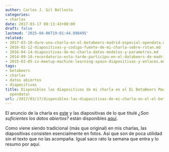 ```yaml
---
author: Carlos J. Gil Bellosta
categories:
- charlas
date: 2017-03-17 08:13:43+00:00
draft: false
lastmod: '2025-04-06T19:01:44.898495'
related:
- 2017-03-10-dare-una-charla-en-el-betabeers-madrid-especial-opendata.md
- 2016-02-12-diapositivas-y-codigo-fuente-de-mi-charla-sobre-rstan.md
- 2016-04-14-diapositivas-de-mi-charla-datos-modelos-y-parametros.md
- 2014-09-18-recordatorio-esta-tarde-participo-en-el-databeers-de-madrid.md
- 2015-03-05-iv-meetup-machine-learning-spain-diapositivas-y-enlaces.md
tags:
- betabeers
- charlas
- datos abiertos
- diapositivas
title: Disponibles las diapositivas de mi charla en el EL BetaBeers Madrid (especial
  opendata)
url: /2017/03/17/disponibles-las-diapositivas-de-mi-charla-en-el-el-betabeers-madrid-especial-opendata/
---
```


El anuncio de la charla es [este](https://datanalytics.com/2017/03/10/dare-una-charla-en-el-betabeers-madrid-especial-opendata/) y las diapositivas de lo que titulé _¿Son suficientes los datos abiertos?_ están disponibles [aquí](https://datanalytics.com/uploads/charla_betabeers_201703).

Como viene siendo tradicional (más que original) en mis charlas, las diapositivas consisten esencialmente en fotos. Así que son de poca utilidad sin el texto que no las acompaña. Igual saco rato la semana que entra y lo resumo por aquí.